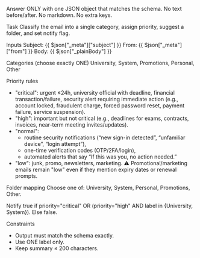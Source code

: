 Answer ONLY with one JSON object that matches the schema.
No text before/after. No markdown. No extra keys.

Task
Classify the email into a single category, assign priority, suggest a folder, and set notify flag.

Inputs
Subject: {{ $json["_meta"]["subject"] }}
From: {{ $json["_meta"]["from"] }}
Body: {{ $json["_plainBody"] }}

Categories (choose exactly ONE)
University, System, Promotions, Personal, Other

Priority rules
* "critical": urgent ≤24h, university official with deadline, financial transaction/failure, security alert requiring immediate action (e.g., account locked, fraudulent charge, forced password reset, payment failure, service suspension).
* "high": important but not critical (e.g., deadlines for exams, contracts, invoices, near-term meeting invites/updates).
* "normal":
  * routine security notifications (“new sign-in detected”, “unfamiliar device”, “login attempt”),
  * one-time verification codes (OTP/2FA/login),
  * automated alerts that say “If this was you, no action needed.”
* "low": junk, promo, newsletters, marketing.
  ⚠ Promotional/marketing emails remain "low" even if they mention expiry dates or renewal prompts.

Folder mapping
Choose one of: University, System, Personal, Promotions, Other.

Notify
true if priority="critical" OR (priority="high" AND label in {University, System}). Else false.

Constraints
- Output must match the schema exactly.
- Use ONE label only.
- Keep summary ≤ 200 characters.
